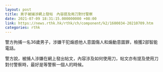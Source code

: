 ```yaml
---
layout: post
title: 男子被捕涉網上發帖　內容提及用刀對付警察
date: 2021-07-09 18:31:15.000000000 +08:00
link: https://news.rthk.hk/rthk/ch/component/k2/1600034-20210709.htm
categories: rthk
---
```


警方拘捕一名36歲男子，涉嫌干犯煽惑他人意圖傷人和煽動意圖罪，檢獲2部智能電話。

警方說，被捕人涉嫌在網上發出帖文，內容涉及如何使用刀，帖文亦有提及使用刀對付警察時，最好是等警察一個人的時候。
